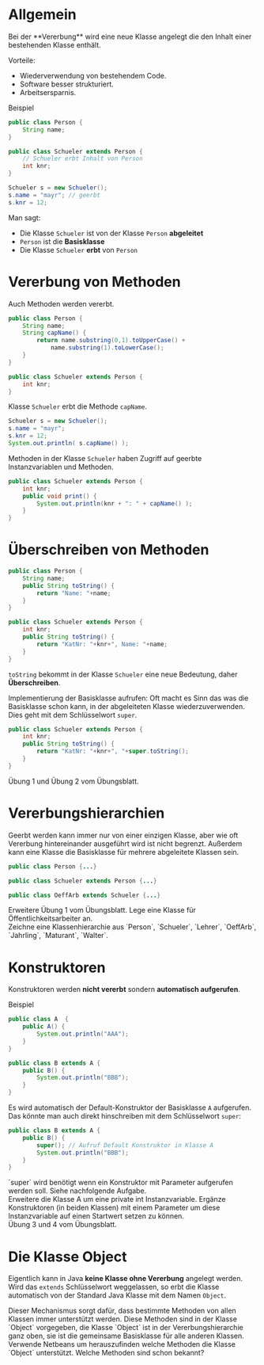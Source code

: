 
# Allgemein

<div class="definition">
 Bei der **Vererbung** wird eine neue Klasse angelegt die den Inhalt einer bestehenden Klasse enthält.

Vorteile:

- Wiederverwendung von bestehendem Code.
- Software besser strukturiert.
- Arbeitsersparnis.

</div>

Beispiel

```java
public class Person {
    String name;
}

public class Schueler extends Person {
    // Schueler erbt Inhalt von Person
    int knr; 
}

Schueler s = new Schueler();
s.name = "mayr"; // geerbt
s.knr = 12;
```

<div class="fact">

Man sagt:

- Die Klasse `Schueler` ist von der Klasse `Person` **abgeleitet**
- `Person` ist die **Basisklasse**
- Die Klasse `Schueler` **erbt** von `Person`

</div>


# Vererbung von Methoden

Auch Methoden werden vererbt.

```java
public class Person {
    String name;
    String capName() {
        return name.substring(0,1).toUpperCase() +
            name.substring(1).toLowerCase();
    } 
}

public class Schueler extends Person {
    int knr;
}
```

Klasse `Schueler` erbt die Methode `capName`.

```java
Schueler s = new Schueler();
s.name = "mayr";
s.knr = 12;
System.out.println( s.capName() );
```


Methoden in der Klasse `Schueler` haben Zugriff auf geerbte Instanzvariablen und Methoden.

```java
public class Schueler extends Person {
    int knr;
    public void print() {
        System.out.println(knr + ": " + capName() );
    }
}
```

# Überschreiben von Methoden

```java
public class Person {
    String name;
    public String toString() {
        return "Name: "+name;
    }
}
```

```java
public class Schueler extends Person {
    int knr;
    public String toString() {
        return "KatNr: "+knr+", Name: "+name;
    }
}
```
<div class="definition">

`toString` bekommt in der Klasse `Schueler` eine neue Bedeutung, daher **Überschreiben**.

</div>

Implementierung der Basisklasse aufrufen:
Oft macht es Sinn das was die Basisklasse schon kann, in der abgeleiteten Klasse wiederzuverwenden. Dies geht mit dem Schlüsselwort `super`.

```java
public class Schueler extends Person {
    int knr;
    public String toString() {
        return "KatNr: "+knr+", "+super.toString();
    }
}
```

<div class='uebung' caption='Übungsblatt'>
Übung 1 und Übung 2 vom Übungsblatt.
</div>


# Vererbungshierarchien

Geerbt werden kann immer nur von einer einzigen Klasse, aber wie oft Vererbung hintereinander ausgeführt wird ist nicht begrenzt.
Außerdem kann eine Klasse die Basisklasse für mehrere abgeleitete Klassen sein.

```java
public class Person {...}

public class Schueler extends Person {...}

public class OeffArb extends Schueler {...}
```

<div class='uebung' caption='Übungsblatt'>
Erweitere Übung 1 vom Übungsblatt.
Lege eine Klasse für Öffentlichkeitsarbeiter an.
</div>


<div class='uebung' caption='Skizze'>
Zeichne eine Klassenhierarchie aus 
`Person`,
`Schueler`,
`Lehrer`,
`OeffArb`,
`Jahrling`,
`Maturant`,
`Walter`.
</div>

# Konstruktoren

Konstruktoren werden **nicht vererbt** sondern **automatisch aufgerufen**.

Beispiel

```java
public class A  {
    public A() {
        System.out.println("AAA");
    }
}

public class B extends A {
    public B() {
        System.out.println("BBB");
    }
}
```

Es wird automatisch der Default-Konstruktor der Basisklasse `A` aufgerufen.
Das könnte man auch direkt hinschreiben mit dem Schlüsselwort `super`: 

```java
public class B extends A {
    public B() {
        super(); // Aufruf Default Konstruktor in Klasse A
        System.out.println("BBB");
    }
}
```

<div class='fact'>
`super` wird benötigt wenn ein Konstruktor mit Parameter aufgerufen werden soll. Siehe nachfolgende Aufgabe.
</div>


<div class='uebung' caption='Erweiterung'>
Erweitere die Klasse A um eine private int Instanzvariable.
Ergänze Konstruktoren (in beiden Klassen) mit einem Parameter um diese Instanzvariable auf einen Startwert setzen zu können.
</div>

<div class='uebung' caption='Übungsblatt'>
Übung 3 und 4 vom Übungsblatt.
</div>


# Die Klasse Object

Eigentlich kann in Java **keine Klasse ohne Vererbung** angelegt werden.
Wird das `extends` Schlüsselwort weggelassen, so erbt die Klasse automatisch von der Standard Java Klasse mit dem Namen `Object`.

<div class='fact'>
Dieser Mechanismus sorgt dafür, dass bestimmte Methoden von allen Klassen immer unterstützt werden.
Diese Methoden sind in der Klasse `Object` vorgegeben, die Klasse `Object` ist in der Vererbungshierarchie ganz oben, sie ist die gemeinsame Basisklasse für alle anderen Klassen.
</div>

<div class='uebung' caption='Netbeans Experiment'>
Verwende Netbeans um herauszufinden welche Methoden die Klasse `Object` unterstützt.
Welche Methoden sind schon bekannt?
</div>

